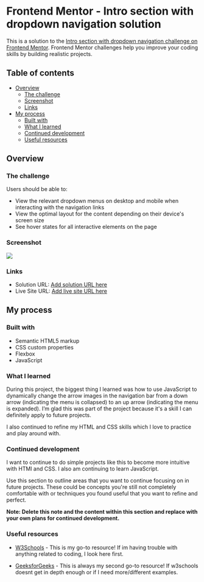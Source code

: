 # Frontend Mentor - Intro section with dropdown navigation solution

This is a solution to the [Intro section with dropdown navigation challenge on Frontend Mentor](https://www.frontendmentor.io/challenges/intro-section-with-dropdown-navigation-ryaPetHE5). Frontend Mentor challenges help you improve your coding skills by building realistic projects. 

## Table of contents

- [Overview](#overview)
  - [The challenge](#the-challenge)
  - [Screenshot](#screenshot)
  - [Links](#links)
- [My process](#my-process)
  - [Built with](#built-with)
  - [What I learned](#what-i-learned)
  - [Continued development](#continued-development)
  - [Useful resources](#useful-resources)




## Overview

### The challenge

Users should be able to:

- View the relevant dropdown menus on desktop and mobile when interacting with the navigation links
- View the optimal layout for the content depending on their device's screen size
- See hover states for all interactive elements on the page

### Screenshot

![](./screenshot.jpg)


### Links

- Solution URL: [Add solution URL here](https://your-solution-url.com)
- Live Site URL: [Add live site URL here](https://your-live-site-url.com)

## My process




### Built with

- Semantic HTML5 markup
- CSS custom properties
- Flexbox
- JavaScript



### What I learned

During this project, the biggest thing I learned was how to use JavaScript to dynamically change the arrow images in the navigation bar from a down arrow (indicating the menu is collapsed) to an up arrow (indicating the menu is expanded). I’m glad this was part of the project because it's a skill I can definitely apply to future projects.

I also continued to refine my HTML and CSS skills which I love to practice and play around with. 

### Continued development

I want to continue to do simple projects like this to become more intuitive with HTMl and CSS. I also am continuing to learn JavaScript. 

Use this section to outline areas that you want to continue focusing on in future projects. These could be concepts you're still not completely comfortable with or techniques you found useful that you want to refine and perfect.

**Note: Delete this note and the content within this section and replace with your own plans for continued development.**

### Useful resources

- [W3Schools](https://www.w3schools.com) - This is my go-to resource! If im having trouble with anything related to coding, I look here first.

- [GeeksforGeeks](https://www.geeksforgeeks.org) - This is always my second go-to resource! If w3schools doesnt get in depth enough or if I need more/different examples. 



